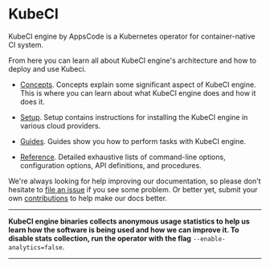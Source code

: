# KubeCI
KubeCI engine by AppsCode is a Kubernetes operator for container-native CI system.

From here you can learn all about KubeCI engine's architecture and how to deploy and use Kubeci.

- [Concepts](/docs/concepts/). Concepts explain some significant aspect of KubeCI engine. This is where you can learn about what KubeCI engine does and how it does it.

- [Setup](/docs/setup/). Setup contains instructions for installing the KubeCI engine in various cloud providers.

- [Guides](/docs/guides/). Guides show you how to perform tasks with KubeCI engine.

- [Reference](/docs/reference/). Detailed exhaustive lists of command-line options, configuration options, API definitions, and procedures.

We're always looking for help improving our documentation, so please don't hesitate to [file an issue](https://github.com/kube-ci/project/issues/new) if you see some problem. Or better yet, submit your own [contributions](/docs/CONTRIBUTING.md) to help
make our docs better.

---

**KubeCI engine binaries collects anonymous usage statistics to help us learn how the software is being used and how we can improve it. To disable stats collection, run the operator with the flag** `--enable-analytics=false`.

---
